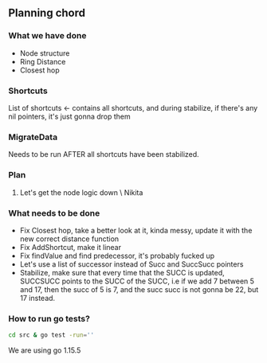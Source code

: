 ## Planning chord

### What we have done

* Node structure
* Ring Distance
* Closest hop

### Shortcuts

List of shortcuts <- contains all shortcuts, and during stabilize, if there's any nil pointers, it's just gonna drop them

### MigrateData

Needs to be run AFTER all shortcuts have been stabilized.

### Plan

1. Let's get the node logic down \\ Nikita


### What needs to be done

* Fix Closest hop, take a better look at it, kinda messy, update it with the new correct distance function
* Fix AddShortcut, make it linear
* Fix findValue and find predecessor, it's probably fucked up
* Let's use a list of successor instead of Succ and SuccSucc pointers
* Stabilize, make sure that every time that the SUCC is updated, SUCCSUCC points to the SUCC of the SUCC, i.e if we add 7 between 5 and 17, then the succ of 5 is 7, and the succ succ is not gonna be 22, but 17 instead.

### How to run go tests?

``` sh
cd src & go test -run=''
```

We are using go 1.15.5
